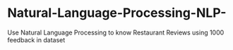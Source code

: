 # Natural-Language-Processing-NLP-
Use Natural Language Processing to know Restaurant Reviews using 1000 feedback in dataset 

